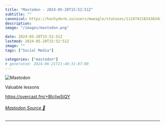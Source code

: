```yaml
---
title: "Mastodon - 2024-05-20T15:52:51Z"
subtitle: ""
canonical: https://hachyderm.io/users/mweagle/statuses/112474218243834892
description:
image: "/images/mastodon.png"

date: 2024-05-20T15:52:51Z
lastmod: 2024-05-20T15:52:51Z
image: ""
tags: ["Social Media"]

categories: ["mastodon"]
# generated: 2024-06-21T21:40:31-07:00
---
```

![Mastodon](/images/mastodon.png)

<p>Valuable lessons</p><p><a href="https://overcast.fm/+BIcljwSiQY" target="_blank" rel="nofollow noopener noreferrer" translate="no"><span class="invisible">https://</span><span class="">overcast.fm/+BIcljwSiQY</span><span class="invisible"></span></a></p>


###### [Mastodon Source 🐘](https://hachyderm.io/@mweagle/112474218243834892)

___
